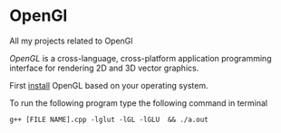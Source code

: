 # OpenGl
All my projects related to OpenGl

*OpenGL* is a cross-language, cross-platform application programming interface for rendering 2D and 3D vector graphics.

First [install](https://www.opengl.org) OpenGL based on your  operating system.

To run the following program type the following command in terminal

```
g++ [FILE NAME].cpp -lglut -lGL -lGLU  && ./a.out
```
